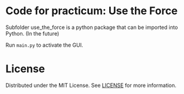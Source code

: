 ﻿# Code for practicum: Use the Force
Subfolder use_the_force is a python package that can be imported into Python. (In the future)

Run `main.py` to activate the GUI.

# License
Distributed under the MIT License. See [LICENSE](LICENSE) for more information.